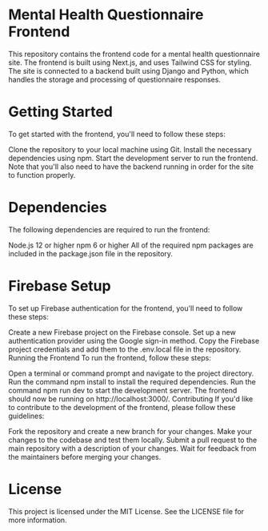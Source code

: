 # Mental Health Questionnaire Frontend
This repository contains the frontend code for a mental health questionnaire site. The frontend is built using Next.js, and uses Tailwind CSS for styling. The site is connected to a backend built using Django and Python, which handles the storage and processing of questionnaire responses.

# Getting Started
To get started with the frontend, you'll need to follow these steps:

Clone the repository to your local machine using Git.
Install the necessary dependencies using npm.
Start the development server to run the frontend.
Note that you'll also need to have the backend running in order for the site to function properly.

# Dependencies
The following dependencies are required to run the frontend:

Node.js 12 or higher
npm 6 or higher
All of the required npm packages are included in the package.json file in the repository.

# Firebase Setup
To set up Firebase authentication for the frontend, you'll need to follow these steps:

Create a new Firebase project on the Firebase console.
Set up a new authentication provider using the Google sign-in method.
Copy the Firebase project credentials and add them to the .env.local file in the repository.
Running the Frontend
To run the frontend, follow these steps:

Open a terminal or command prompt and navigate to the project directory.
Run the command npm install to install the required dependencies.
Run the command npm run dev to start the development server.
The frontend should now be running on http://localhost:3000/.
Contributing
If you'd like to contribute to the development of the frontend, please follow these guidelines:

Fork the repository and create a new branch for your changes.
Make your changes to the codebase and test them locally.
Submit a pull request to the main repository with a description of your changes.
Wait for feedback from the maintainers before merging your changes.

# License
This project is licensed under the MIT License. See the LICENSE file for more information.
